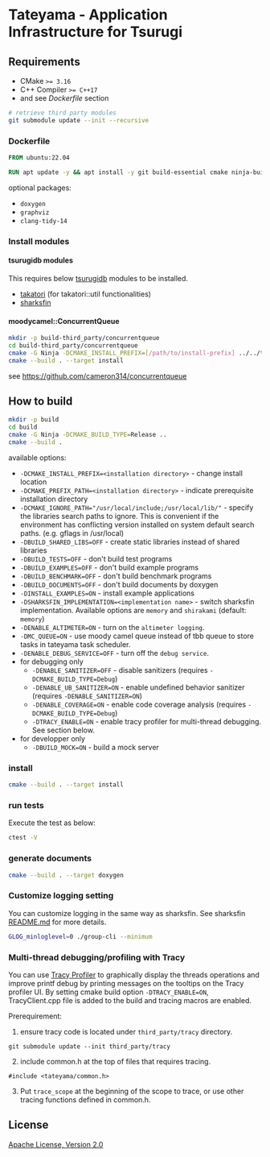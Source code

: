 # Tateyama - Application Infrastructure for Tsurugi

## Requirements

* CMake `>= 3.16`
* C++ Compiler `>= C++17`
* and see *Dockerfile* section

```sh
# retrieve third party modules
git submodule update --init --recursive
```

### Dockerfile

```dockerfile
FROM ubuntu:22.04

RUN apt update -y && apt install -y git build-essential cmake ninja-build libboost-filesystem-dev libboost-system-dev libboost-container-dev libboost-thread-dev libboost-stacktrace-dev libgoogle-glog-dev libgflags-dev doxygen libtbb-dev libnuma-dev libssl-dev
```

optional packages:

* `doxygen`
* `graphviz`
* `clang-tidy-14`

### Install modules

#### tsurugidb modules

This requires below [tsurugidb](https://github.com/project-tsurugi/tsurugidb) modules to be installed.

* [takatori](https://github.com/project-tsurugi/takatori)  (for takatori::util functionalities)
* [sharksfin](https://github.com/project-tsurugi/sharksfin)

#### moodycamel::ConcurrentQueue

```sh
mkdir -p build-third_party/concurrentqueue
cd build-third_party/concurrentqueue
cmake -G Ninja -DCMAKE_INSTALL_PREFIX=[/path/to/install-prefix] ../../third_party/concurrentqueue
cmake --build . --target install
```

see https://github.com/cameron314/concurrentqueue

## How to build

```sh
mkdir -p build
cd build
cmake -G Ninja -DCMAKE_BUILD_TYPE=Release ..
cmake --build .
```

available options:
* `-DCMAKE_INSTALL_PREFIX=<installation directory>` - change install location
* `-DCMAKE_PREFIX_PATH=<installation directory>` - indicate prerequisite installation directory
* `-DCMAKE_IGNORE_PATH="/usr/local/include;/usr/local/lib/"` - specify the libraries search paths to ignore. This is convenient if the environment has conflicting version installed on system default search paths. (e.g. gflags in /usr/local)
* `-DBUILD_SHARED_LIBS=OFF` - create static libraries instead of shared libraries
* `-DBUILD_TESTS=OFF` - don't build test programs
* `-DBUILD_EXAMPLES=OFF` - don't build example programs
* `-DBUILD_BENCHMARK=OFF` - don't build benchmark programs
* `-DBUILD_DOCUMENTS=OFF` - don't build documents by doxygen
* `-DINSTALL_EXAMPLES=ON` - install example applications
* `-DSHARKSFIN_IMPLEMENTATION=<implementation name>` - switch sharksfin implementation. Available options are `memory` and `shirakami` (default: `memory`)
* `-DENABLE_ALTIMETER=ON` - turn on the `altimeter logging`.
* `-DMC_QUEUE=ON` - use moody camel queue instead of tbb queue to store tasks in tateyama task scheduler.
* `-DENABLE_DEBUG_SERVICE=OFF` - turn off the `debug service`.
* for debugging only
  * `-DENABLE_SANITIZER=OFF` - disable sanitizers (requires `-DCMAKE_BUILD_TYPE=Debug`)
  * `-DENABLE_UB_SANITIZER=ON` - enable undefined behavior sanitizer (requires `-DENABLE_SANITIZER=ON`)
  * `-DENABLE_COVERAGE=ON` - enable code coverage analysis (requires `-DCMAKE_BUILD_TYPE=Debug`)
  * `-DTRACY_ENABLE=ON` - enable tracy profiler for multi-thread debugging. See section below.
* for developper only
  * `-DBUILD_MOCK=ON` - build a mock server

### install

```sh
cmake --build . --target install
```

### run tests

Execute the test as below:
```sh
ctest -V
```

### generate documents

```sh
cmake --build . --target doxygen
```

### Customize logging setting
You can customize logging in the same way as sharksfin. See sharksfin [README.md](https://github.com/project-tsurugi/sharksfin/blob/master/README.md#customize-logging-setting) for more details.

```sh
GLOG_minloglevel=0 ./group-cli --minimum
```

### Multi-thread debugging/profiling with Tracy

You can use [Tracy Profiler](https://github.com/wolfpld/tracy) to graphically display the threads operations and improve printf debug by printing messages on the tooltips on the Tracy profiler UI.
By setting cmake build option `-DTRACY_ENABLE=ON`, TracyClient.cpp file is added to the build and tracing macros are enabled.

Prerequirement:

1. ensure tracy code is located under `third_party/tracy` directory.
```
git submodule update --init third_party/tracy
```

2. include common.h at the top of files that requires tracing.
```
#include <tateyama/common.h>
```

3. Put `trace_scope` at the beginning of the scope to trace, or use other tracing functions defined in common.h.

## License

[Apache License, Version 2.0](http://www.apache.org/licenses/LICENSE-2.0)

